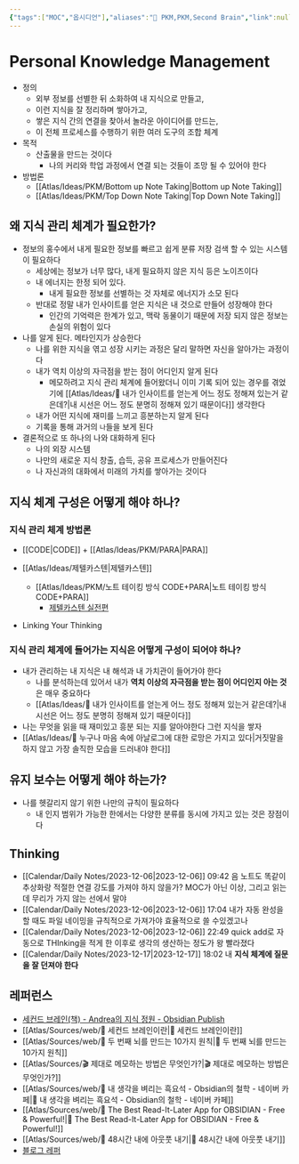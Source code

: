 ```yaml
---
{"tags":["MOC","옵시디언"],"aliases":"🧐 PKM,PKM,Second Brain","link":null,"up":null,"index":null,"persona":null,"date_created":"2023-03-07","date_modified":"2023-12-12","dg-publish":true,"permalink":"/atlas/ideas/pkm/personal-knowledge-management/","dgPassFrontmatter":true,"noteIcon":"1","created":"2023-12-17T14:36:40.068+09:00","updated":"2024-03-21T11:58:12.323+09:00"}
---
```


# Personal Knowledge Management
- 정의
	- 외부 정보를 선별한 뒤 소화하여 내 지식으로 만들고, 
	- 이런 지식을 잘 정리하며 쌓아가고, 
	- 쌓은 지식 간의 연결을 찾아서 놀라운 아이디어를 만드는, 
	- 이 전체 프로세스를 수행하기 위한 여러 도구의 조합 체계
- 목적
	- 산출물을 만드는 것이다
		- 나의 커리와 학업 과정에서 연결 되는 것들이 조망 될 수 있어야 한다
- 방법론
	- [[Atlas/Ideas/PKM/Bottom up Note Taking\|Bottom up Note Taking]]
	- [[Atlas/Ideas/PKM/Top Down Note Taking\|Top Down Note Taking]]
## 왜 지식 관리 체계가 필요한가?
- 정보의 홍수에서 내게 필요한 정보를 빠르고 쉽게 분류 저장 검색 할 수 있는 시스템이 필요하다
	- 세상에는 정보가 너무 많다, 내게 필요하지 않은 지식 등은 노이즈이다
	- 내 에너지는 한정 되어 있다.
		- 내게 필요한 정보를 선별하는 것 자체로 에너지가 소모 된다
	- 반대로 정말 내가 인사이트를 얻은 지식은 내 것으로 만들어 성장해야 한다
		- 인간의 기억력은 한계가 있고, 맥락 동물이기 때문에 저장 되지 않은 정보는 손실의 위험이 있다
- 나를 알게 된다. 메타인지가 상승한다
	- 나를 위한 지식을 엮고 성장 시키는 과정은 달리 말하면 자신을 알아가는 과정이다
	- 내가 역치 이상의 자극점을 받는 점이 어디인지 알게 된다
		- 메모하려고 지식 관리 체계에 들어왔더니 이미 기록 되어 있는 경우를 겪었기에 [[Atlas/Ideas/🔖 내가 인사이트를 얻는게 어느 정도 정해져 있는거 같은데?\|내 시선은 어느 정도 분명히 정해져 있기 때문이다]] 생각한다
	- 내가 어떤 지식에 재미를 느끼고 흥분하는지 알게 된다
	 - 기록을 통해 과거의 `나`들을 보게 된다
- 결론적으로 또 하나의 나와 대화하게 된다
	- 나의 외장 시스템
	- 나만의 새로운 지식 창출, 습득, 공유 프로세스가 만들어진다
	- 나 자신과의 대화에서 미래의 가치를 쌓아가는 것이다
## 지식 체계 구성은 어떻게 해야 하나?

### 지식 관리 체계 방법론
- [[CODE\|CODE]] + [[Atlas/Ideas/PKM/PARA\|PARA]]
- [[Atlas/Ideas/제텔카스텐\|제텔카스텐]]
	- [[Atlas/Ideas/PKM/노트 테이킹 방식 CODE+PARA\|노트 테이킹 방식 CODE+PARA]]
		- [제텔카스텐 실전편](https://slowdive14.tistory.com/1299874)

- Linking Your Thinking
### 지식 관리 체계에 들어가는 지식은 어떻게 구성이 되어야 하나?
- 내가 관리하는 내 지식은 내 해석과 내 가치관이 들어가야 한다
	- 나를 분석하는데 있어서 내가 **역치 이상의 자극점을 받는 점이 어디인지 아는 것**은 매우 중요하다
	- [[Atlas/Ideas/🔖 내가 인사이트를 얻는게 어느 정도 정해져 있는거 같은데?\|내 시선은 어느 정도 분명히 정해져 있기 때문이다]]
- 나는 무엇을 읽을 때 재미있고 흥분 되는 지를 알아야한다 그런 지식을 쌓자
- [[Atlas/Ideas/📜 누구나 마음 속에 아날로그에 대한 로망은 가지고 있다\|거짓말을 하지 않고 가장 솔직한 모습을 드러내야 한다]]
## 유지 보수는 어떻게 해야 하는가?
- 나를 헷갈리지 않기 위한 나만의 규칙이 필요하다
	- 내 인지 범위가 가능한 한에서는 다양한 분류를 동시에 가지고 있는 것은 장점이다

## Thinking
- [[Calendar/Daily Notes/2023-12-06\|2023-12-06]] 09:42 음 노트도 똑같이 추상화랑 적절한 연결 강도를 가져야 하지 않을가? MOC가 아닌 이상, 그리고 읽는데 무리가 가지 않는 선에서 말야
- [[Calendar/Daily Notes/2023-12-06\|2023-12-06]] 17:04 내가 자동 완성을 할 때도 파일 네이밍을 규칙적으로 가져가야 효율적으로 쓸 수있겠고나
- [[Calendar/Daily Notes/2023-12-06\|2023-12-06]] 22:49 quick add로 자동으로 THInking을 적게 한 이후로 생각의 생산하는 정도가 왕 빨라졌다
- [[Calendar/Daily Notes/2023-12-17\|2023-12-17]] 18:02 내 **지식 체계에 질문을 잘 던져야 한다**


## 레퍼런스
- [세컨드 브레인(책) - Andrea의 지식 정원 - Obsidian Publish](https://publish.obsidian.md/andrea9292/2+Area/%EC%84%B8%EC%BB%A8%EB%93%9C+%EB%B8%8C%EB%A0%88%EC%9D%B8/%EC%84%B8%EC%BB%A8%EB%93%9C+%EB%B8%8C%EB%A0%88%EC%9D%B8(%EC%B1%85))
- [[Atlas/Sources/web/📎 세컨드 브레인이란\|📎 세컨드 브레인이란]]
- [[Atlas/Sources/web/📎 두 번째 뇌를 만드는 10가지 원칙\|📎 두 번째 뇌를 만드는 10가지 원칙]]
- [[Atlas/Sources/🎬 제대로 메모하는 방법은 무엇인가?\|🎬 제대로 메모하는 방법은 무엇인가?]]
- [[Atlas/Sources/web/📎 내 생각을 벼리는 흑요석 - Obsidian의 철학 - 네이버 카페\|📎 내 생각을 벼리는 흑요석 - Obsidian의 철학 - 네이버 카페]]
- [[Atlas/Sources/web/📎 The Best Read-It-Later App for OBSIDIAN - Free & Powerful!\|📎 The Best Read-It-Later App for OBSIDIAN - Free & Powerful!]]
- [[Atlas/Sources/web/📎 48시간 내에 아웃풋 내기\|📎 48시간 내에 아웃풋 내기]]
- [블로그 레퍼](https://tkim.co/2022/07/16/what-is-second-brain/)


